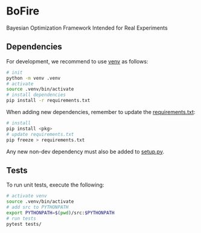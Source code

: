 # BoFire
Bayesian Optimization Framework Intended for Real Experiments


## Dependencies

For development, we recommend to use [venv](https://docs.python.org/3/library/venv.html) as follows:

```bash
# init
python -m venv .venv
# activate
source .venv/bin/activate
# install dependencies
pip install -r requirements.txt
```

When adding new dependencies, remember to update the [requirements.txt](./requirements.txt):

```bash
# install
pip install <pkg>
# update requirements.txt
pip freeze > requirements.txt
```

Any new non-dev dependency must also be added to [setup.py](./setup.py).



## Tests

To run unit tests, execute the following:

```bash
# activate venv
source .venv/bin/activate
# add src to PYTHONPATH
export PYTHONPATH=$(pwd)/src:$PYTHONPATH
# run tests
pytest tests/
```

